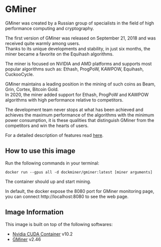 # GMiner

GMiner was created by a Russian group of specialists in the field of high performance computing and cryptography.

The first version of GMiner was released on September 21, 2018 and was received quite warmly among users.<br/>
Thanks to its unique developments and stability, in just six months, the miner became a favorite on the Equihash algorithms.

The miner is focused on NVIDIA and AMD platforms and supports most popular algorithms such as: Ethash, ProgPoW, KAWPOW, Equihash, CuckooCycle.

GMiner maintains a leading position in the mining of such coins as Beam, Grin, Cortex, Bitcoin Gold.<br/>
In 2020, the miner added support for Ethash, ProgPoW and KAWPOW algorithms with high performance relative to competitors.

The development team never stops at what has been achieved and achieves the maximum performance of the algorithms with the minimum power consumption, it is these qualities that distinguish GMiner from the competitors and win the hearts of users.

For a detailed description of features read [here](https://github.com/develsoftware/GMinerRelease).

## How to use this image

Run the following commands in your terminal:

`docker run --gpus all -d dockminer/gminer:latest [miner arguments]`

The container should up and start mining.

In default, the docker expose the 8080 port for GMiner monitoring page, you can connect http://localhost:8080 to see the web page.

## Image Information

This image is built on top of the following softwares:

- [Nvidia CUDA Container](https://gitlab.com/nvidia/container-images/cuda) v10.2
- [GMiner](https://github.com/develsoftware/GMinerRelease) v2.46